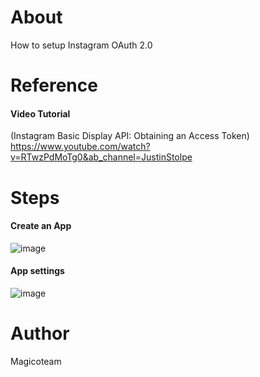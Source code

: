# About

How to setup Instagram OAuth 2.0

# Reference

#### Video Tutorial

(Instagram Basic Display API: Obtaining an Access Token)
https://www.youtube.com/watch?v=RTwzPdMoTg0&ab_channel=JustinStolpe

# Steps

#### Create an App

![image](https://user-images.githubusercontent.com/16644017/99978758-b3141600-2de9-11eb-8133-ffe27a11afc7.png)

#### App settings

![image](https://user-images.githubusercontent.com/16644017/99978958-eeaee000-2de9-11eb-956b-f40e18c4ebf2.png)

# Author

Magicoteam
